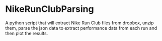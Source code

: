 # NikeRunClubParsing
A python script that will extract Nike Run Club files from dropbox, unzip them, parse the json data to extract performance data from each run and then plot the results. 


